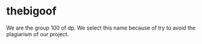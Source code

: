# thebigoof
We are the group 100 of dp. We select this name because of try to avoid the plagiarism of our project.
